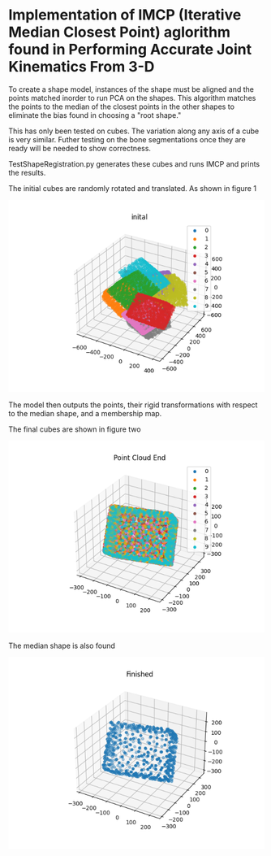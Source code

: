 # Implementation of IMCP (Iterative Median Closest Point) aglorithm found in Performing Accurate Joint Kinematics From 3-D 

To create a shape model, instances of the shape must be aligned and the 
points matched inorder to run PCA on the shapes. This algorithm matches 
the points to the median of the closest points in the other shapes to eliminate the 
bias found in choosing a "root shape."

This has only been tested on cubes. The variation along any axis of a cube is very
similar. Futher testing on the bone segmentations once they are ready will be needed
to show correctness.

TestShapeRegistration.py generates these cubes and runs IMCP and prints the results.

The initial cubes are randomly rotated and translated. As shown in figure 1

![Initial Cubes](Initial%20cubes.png "Initial Cubes")

The model then outputs the points, their rigid transformations with respect to the
median shape, and a membership map.

The final cubes are shown in figure two

![Final Cubes](Point%20Cloud%20End.png "Ending Point Clouds")

The median shape is also found

![Median Shape](MedianShape.png "Median Shape")
